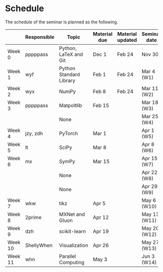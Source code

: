 # Schedule

The schedule of the seminar is planned as the following.

| | Responsible | Topic | Material due | Material updated | Seminar date |
| - | - | - | - | - | - |
| Week 0 | pppppass | Python, LaTeX and Git | Dec 1 | Feb 24 | Nov 30 |
| Week 1 | wyf | Python Standard Library | Feb 1 | Feb 24 | Mar 4 (W1) |
| Week 2 | wyx | NumPy | Feb 8 | Feb 24 | Mar 11 (W2) |
| Week 3 | pppppass | Matpoltlib | Feb 15 | | Mar 18 (W3) |
| | | None | | | Mar 25 (W4) |
| Week 4 | jzy, zdh | PyTorch | Mar 1 | | Apr 1 (W5) |
| Week 5 | lt | SciPy | Mar 8 | | Apr 8 (W6) |
| Week 6 | mx | SymPy | Mar 15 | | Apr 15 (W7) |
| | | None | | | Apr 22 (W8) |
| | | None | | | Apr 29 (W9) |
| Week 7 | wkw | tikz | Apr 5 | | May 6 (W10) |
| Week 8 | 2prime | MXNet and Gluon | Apr 12 | | May 13 (W11) |
| Week 9 | dzh | scikit-learn | Apr 19 | | May 20 (W12) |
| Week 10 | ShellyWhen | Visualization | Apr 26 | | May 27 (W13) |
| Week 11 | whn | Parallel Computing | May 3 | | Jun 3 (W14) |
